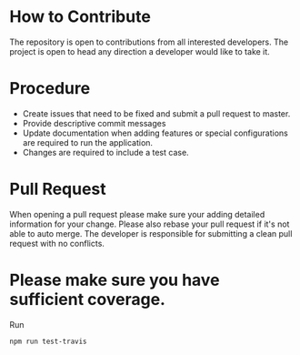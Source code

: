 # How to Contribute
The repository is open to contributions from all interested developers. The project is open to head any direction a developer would like to take it.

# Procedure
+ Create issues that need to be fixed and submit a pull request to master.
+ Provide descriptive commit messages
+ Update documentation when adding features or special configurations are required to run the application.
+ Changes are required to include a test case.

# Pull Request
When opening a pull request please make sure your adding detailed information for your change. Please also rebase your pull request if it's not able to auto merge. The developer is responsible for submitting a clean pull request with no conflicts.

# Please make sure you have sufficient coverage.
Run
```bash
npm run test-travis
```